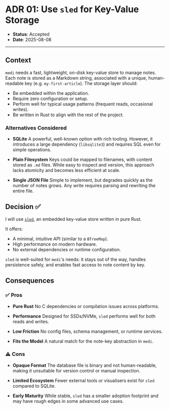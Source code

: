 # ADR 01: Use `sled` for Key-Value Storage

* **Status**: Accepted
* **Date**: 2025-08-08

---

## Context

`medi` needs a fast, lightweight, on-disk key-value store to manage notes. Each note is stored as a Markdown string, associated with a unique, human-readable key (e.g. `my-first-article`). The storage layer should:

* Be embedded within the application.
* Require zero configuration or setup.
* Perform well for typical usage patterns (frequent reads, occasional writes).
* Be written in Rust to align with the rest of the project.

### Alternatives Considered

* **SQLite**
  A powerful, well-known option with rich tooling. However, it introduces a large dependency (`libsqlite3`) and requires SQL even for simple operations.

* **Plain Filesystem**
  Keys could be mapped to filenames, with content stored as `.md` files. While easy to inspect and version, this approach lacks atomicity and becomes less efficient at scale.

* **Single JSON File**
  Simple to implement, but degrades quickly as the number of notes grows. Any write requires parsing and rewriting the entire file.


## Decision ✅

I will use [`sled`](https://docs.rs/sled), an embedded key-value store written in pure Rust.

It offers:

* A minimal, intuitive API (similar to a `BTreeMap`).
* High performance on modern hardware.
* No external dependencies or runtime configuration.

`sled` is well-suited for `medi`'s needs: it stays out of the way, handles persistence safely, and enables fast access to note content by key.


## Consequences

### ✅ Pros

* **Pure Rust**
  No C dependencies or compilation issues across platforms.

* **Performance**
  Designed for SSDs/NVMe, `sled` performs well for both reads and writes.

* **Low Friction**
  No config files, schema management, or runtime services.

* **Fits the Model**
  A natural match for the note-key abstraction in `medi`.

### ⚠️ Cons

* **Opaque Format**
  The database file is binary and not human-readable, making it unsuitable for version control or manual inspection.

* **Limited Ecosystem**
  Fewer external tools or visualisers exist for `sled` compared to SQLite.

* **Early Maturity**
  While stable, `sled` has a smaller adoption footprint and may have rough edges in some advanced use cases.

